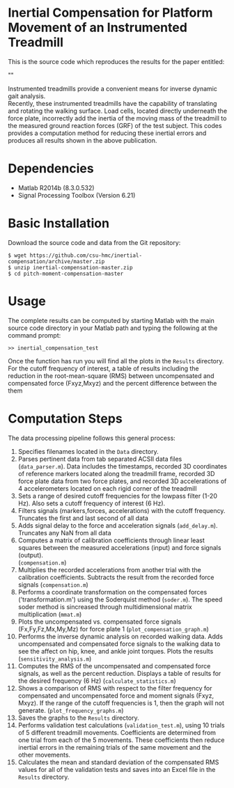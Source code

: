 
Inertial Compensation for Platform Movement of an Instrumented Treadmill
============================================================================

This is the source code which reproduces the results for the paper entitled:

"<insert final paper citation here>"

Instrumented treadmills provide a convenient means for inverse dynamic gait analysis.  
Recently, these instrumented treadmills have the capability of translating and rotating
the walking surface.  Load cells, located directly underneath the force plate, incorrectly
add the inertia of the moving mass of the treadmill to the measured ground reaction 
forces (GRF) of the test subject.  This codes provides a computation method for reducing
these inertial errors and produces all results shown in the above publication.


Dependencies
============

- Matlab R2014b (8.3.0.532)
- Signal Processing Toolbox (Version 6.21)

Basic Installation
==================

Download the source code and data from the Git repository:

    $ wget https://github.com/csu-hmc/inertial-compensation/archive/master.zip
    $ unzip inertial-compensation-master.zip
    $ cd pitch-moment-compensation-master

Usage
=====

The complete results can be computed by starting Matlab with the main source
code directory in your Matlab path and typing the following at the command
prompt:

    >> inertial_compensation_test

Once the function has run you will find all the plots in the `Results`
directory. For the cutoff frequency of interest, a table of results including
the reduction in the root-mean-square (RMS) between uncompensated and
compensated force (Fxyz,Mxyz) and the percent difference between the them

Computation Steps
=================

The data processing pipeline follows this general process:

1. Specifies filenames located in the `Data` directory.
2. Parses pertinent data from tab separated ACSII data files (`data_parser.m`). 
   Data includes the timestamps, recorded 3D coordinates of reference markers 
   located along the treadmill frame, recorded 3D force plate data from two force 
   plates, and recorded 3D accelerations of 4 accelerometers located on each
   rigid corner of the treadmill
3. Sets a range of desired cutoff frequencies for the lowpass filter (1-20 Hz).
   Also sets a cutoff frequency of interest (6 Hz).
4. Filters signals (markers,forces, accelerations) with the cutoff frequency. Truncates
   the first and last second of all data
5. Adds signal delay to the force and acceleration signals (`add_delay.m`). Truncates
   any NaN from all data
6. Computes a matrix of calibration coefficients through linear least squares 
   between the measured accelerations (input) and force signals (output).  
   (`compensation.m`)
7. Multiplies the recorded accelerations from another trial with the calibration
   coefficients.  Subtracts the result from the recorded force signals (`compensation.m`)
8. Performs a coordinate transformation on the compensated forces ('transformation.m') 
   using the Soderquist method (`soder.m`). The speed soder method is sincreased through 
   multidimensional matrix multiplication (`mmat.m`)
9. Plots the uncompensated vs. compensated force signals (Fx,Fy,Fz,Mx,My,Mz) for
    force plate 1 (`plot_compensation_graph.m`)
10. Performs the inverse dynamic analysis on recorded walking data.  Adds uncompensated
    and compensated force signals to the walking data to see the affect on hip, knee, and
	ankle joint torques.  Plots the results (`sensitivity_analysis.m`)
11. Computes the RMS of the uncompensated and compensated force signals, as well as the 
    percent reduction. Displays a table of results for the desired frequency (6 Hz)
	(`calculate_statistics.m`)
12. Shows a comparison of RMS with respect to the filter frequency for
    compensated and uncompensated force and moment signals (Fxyz, Mxyz). If the range of
    the cutoff frequencies is 1, then the graph will not generate. (`plot_frequency_graphs.m`)
13. Saves the graphs to the `Results` directory.
14. Performs validation test calculations (`validation_test.m`), using 10 trials of 5 different treadmill movements. Coefficients are determined from one trial from each of the 5 movements.  These coefficients then reduce inertial errors in the remaining trials of the same movement and the other movements.  
15. Calculates the mean and standard deviation of the compensated RMS values for all of the validation tests and saves into an Excel file in the `Results` directory.
